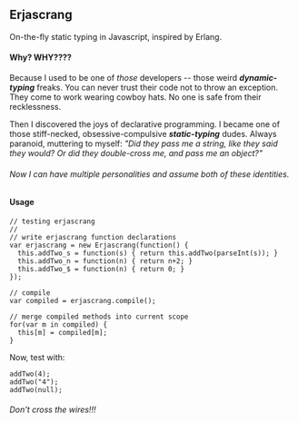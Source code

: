 ## Erjascrang

On-the-fly static typing in Javascript, inspired by Erlang.

#### Why? WHY????

Because I used to be one of _those_ developers -- those weird ___dynamic-typing___ freaks. You can never trust their code not to throw an exception. They come to work wearing cowboy hats. No one is safe from their recklessness.

Then I discovered the joys of declarative programming. I became one of those stiff-necked, obsessive-compulsive ___static-typing___ dudes. Always paranoid, muttering to myself: _"Did they pass me a string, like they said they would? Or did they double-cross me, and pass me an object?"_ 

###### Now I can have multiple personalities and assume both of these identities.

#### Usage

```
// testing erjascrang
//
// write erjascrang function declarations
var erjascrang = new Erjascrang(function() {
  this.addTwo_s = function(s) { return this.addTwo(parseInt(s)); }
  this.addTwo_n = function(n) { return n+2; }
  this.addTwo_$ = function(n) { return 0; }
});

// compile
var compiled = erjascrang.compile();

// merge compiled methods into current scope
for(var m in compiled) {
  this[m] = compiled[m];
}
```

Now, test with:

```
addTwo(4);
addTwo("4");
addTwo(null);
```

###### Don't cross the wires!!!

